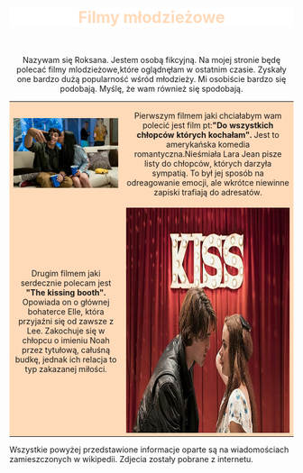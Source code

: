   
<HTML>
<HEAD>
<meta charset = "UTF-8">
<meta name = "description" content = "Roksana Królik">

<TITLE>Filmy młodzieżowe</TITLE>

</HEAD>

<BODY style="font-size:35 px;">

<H1 style="text-align: center; color: PeachPuff; background-color: White;"><b> Filmy młodzieżowe </b></H1><BR>

</BODY>
 
<TD>


<center>

<P>Nazywam się Roksana.
Jestem osobą fikcyjną.
Na mojej stronie będę polecać filmy mlodzieżowe,które oglądnęłam w ostatnim czasie. Zyskały one bardzo dużą popularność wśród młodzieży.  Mi osobiście bardzo się podobają. Myślę, że wam również się spodobają. </P>

</center>

</TD>
 
<TABLE bgcolor="PeachPuff">

 

<TD>
 
<IMG SRC= 45809601_942289135965733_5688116822667165696_n.jpg  >
 
</TD>

 
 <TD>
 
 
<CENTER>
 
 <P>Pierwszym filmem jaki chciałabym wam polecić jest film pt:<B>"Do wszystkich chłopców których kochałam".</B> Jest to amerykańska komedia romantyczna.Nieśmiała Lara Jean pisze listy do chłopców, których darzyła sympatią. To był jej sposób na odreagowanie emocji, ale wkrótce niewinne zapiski trafiają do adresatów. </P> 

 </CENTER>
  
</TD>


<TR style="font-size: 30 px;">

<TD> 
 
 <CENTER>      

<P>Drugim filmem jaki serdecznie polecam jest <B>"The kissing booth".</B> Opowiada on o głównej bohaterce Elle, która przyjaźni się od zawsze z Lee. Zakochuje się w chłopcu o imieniu Noah przez tytułową, całuśną budkę, jednak ich relacja to typ zakazanej miłości. </P>

</CENTER>

</TD>

<TD>
 
  <IMG SRC= 45734196_2578309362187195_331659496310964224_n.jpg HEIGHT="400" WEIGHT="350" >
  
</TD>

</TR>

  
  
</TABLE>

<TR>
  <P>Wszystkie powyżej przedstawione informacje oparte są na wiadomościach zamieszczonych w wikipedii. Zdjecia zostały pobrane z internetu. </P>
 </TR>

                                                                                                      
</HTML>





